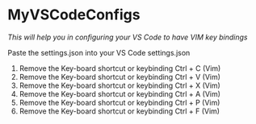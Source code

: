 # MyVSCodeConfigs

*This will help you in configuring your VS Code to have VIM key bindings* 

Paste the settings.json into your VS Code settings.json

1. Remove the Key-board shortcut or keybinding Ctrl + C (Vim)
2. Remove the Key-board shortcut or keybinding Ctrl + V (Vim)
3. Remove the Key-board shortcut or keybinding Ctrl + X (Vim)
4. Remove the Key-board shortcut or keybinding Ctrl + A (Vim)
5. Remove the Key-board shortcut or keybinding Ctrl + P (Vim)
6. Remove the Key-board shortcut or keybinding Ctrl + F (Vim)
